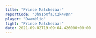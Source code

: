 ```yaml
---
title: "Prince Malchezaar"
reportCode: "3h91bXfaJC2k4vDn"
player: "Dwamélio"
fight: "Prince Malchezaar"
date: 2021-09-02T19:09:04.426000+00:00
---
```

